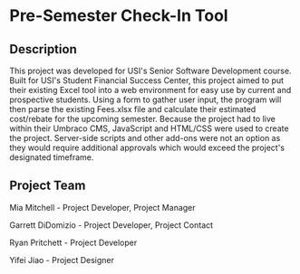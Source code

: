 # Pre-Semester Check-In Tool
Description
-----------
This project was developed for USI's Senior Software Development course. Built for USI's Student Financial Success Center, this project aimed to put their existing Excel tool into a web environment for easy use by current and prospective students. Using a form to gather user input, the program will then parse the existing Fees.xlsx file and calculate their estimated cost/rebate for the upcoming semester. Because the project had to live within their Umbraco CMS, JavaScript and HTML/CSS were used to create the project. Server-side scripts and other add-ons were not an option as they would require additional approvals which would exceed the project's designated timeframe.

Project Team
------------
Mia Mitchell - Project Developer, Project Manager

Garrett DiDomizio - Project Developer, Project Contact

Ryan Pritchett - Project Developer

Yifei Jiao - Project Designer
